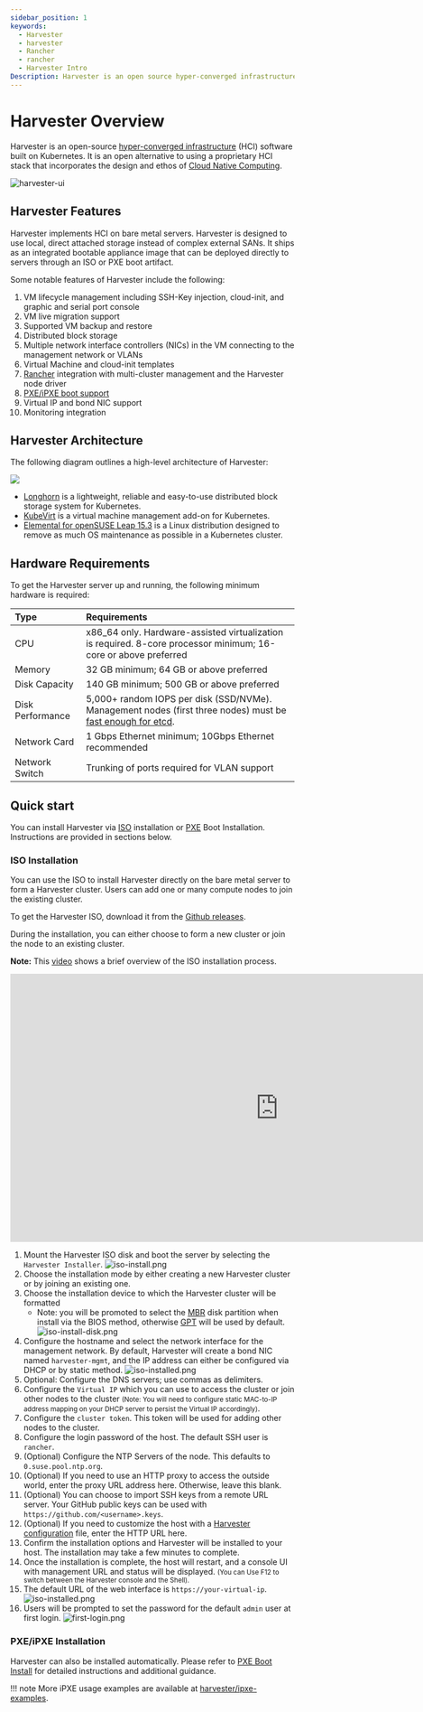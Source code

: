 ```yaml
---
sidebar_position: 1
keywords:
  - Harvester
  - harvester
  - Rancher
  - rancher
  - Harvester Intro
Description: Harvester is an open source hyper-converged infrastructure (HCI) software built on Kubernetes. It is an open source alternative to vSphere and Nutanix.
---
```


# Harvester Overview

Harvester is an open-source [hyper-converged infrastructure](https://en.wikipedia.org/wiki/Hyper-converged_infrastructure) (HCI) software built on Kubernetes. It is an open alternative to using a proprietary HCI stack that incorporates the design and ethos of [Cloud Native Computing](https://en.wikipedia.org/wiki/Cloud_native_computing).


![harvester-ui](./assets/dashboard.png)

## Harvester Features

Harvester implements HCI on bare metal servers. Harvester is designed to use local, direct attached storage instead of complex external SANs. It ships as an integrated bootable appliance image that can be deployed directly to servers through an ISO or PXE boot artifact.

Some notable features of Harvester include the following:

1. VM lifecycle management including SSH-Key injection, cloud-init, and graphic and serial port console
1. VM live migration support
1. Supported VM backup and restore
1. Distributed block storage
1. Multiple network interface controllers (NICs) in the VM connecting to the management network or VLANs
1. Virtual Machine and cloud-init templates
1. [Rancher](https://github.com/rancher/rancher) integration with multi-cluster management and the Harvester node driver
1. [PXE/iPXE boot support](https://docs.harvesterhci.io/latest/install/pxe-boot-install)
1. Virtual IP and bond NIC support
1. Monitoring integration

## Harvester Architecture
The following diagram outlines a high-level architecture of Harvester:

![](./assets/architecture.svg)

- [Longhorn](https://longhorn.io/) is a lightweight, reliable and easy-to-use distributed block storage system for Kubernetes.
- [KubeVirt](https://kubevirt.io/) is a virtual machine management add-on for Kubernetes.
- [Elemental for openSUSE Leap 15.3](https://github.com/rancher-sandbox/cOS-toolkit) is a Linux distribution designed to remove as much OS maintenance as possible in a Kubernetes cluster.

## Hardware Requirements

To get the Harvester server up and running, the following minimum hardware is required:

| Type | Requirements |
|:---|:---|
| CPU | x86_64 only. Hardware-assisted virtualization is required. 8-core processor minimum; 16-core or above preferred |
| Memory | 32 GB minimum; 64 GB or above preferred |
| Disk Capacity |  140 GB minimum; 500 GB or above preferred |
| Disk Performance |  5,000+ random IOPS per disk (SSD/NVMe). Management nodes (first three nodes) must be [fast enough for etcd](https://www.ibm.com/cloud/blog/using-fio-to-tell-whether-your-storage-is-fast-enough-for-etcd). |
| Network Card | 1 Gbps Ethernet minimum; 10Gbps Ethernet recommended |
| Network Switch | Trunking of ports required for VLAN support |

## Quick start

You can install Harvester via [ISO](./install/iso-install.md) installation or [PXE](./install/pxe-boot-install.md) Boot Installation. Instructions are provided in sections below.

### ISO Installation

You can use the ISO to install Harvester directly on the bare metal server to form a Harvester cluster. Users can add one or many compute nodes to join the existing cluster.

To get the Harvester ISO, download it from the [Github releases](https://github.com/harvester/harvester/releases).

During the installation, you can either choose to form a new cluster or join the node to an existing cluster.

**Note:** This [video](https://youtu.be/97ADieBX6bE) shows a brief overview of the ISO installation process.

<div class="text-center">
<iframe width="950" height="475" src="https://www.youtube.com/embed/97ADieBX6bE" title="YouTube video player" frameborder="0" allow="accelerometer; autoplay; clipboard-write; encrypted-media; gyroscope; picture-in-picture" allowfullscreen></iframe>
</div>


1. Mount the Harvester ISO disk and boot the server by selecting the `Harvester Installer`.
   ![iso-install.png](./install/assets/iso-install.png)
1. Choose the installation mode by either creating a new Harvester cluster or by joining an existing one.
1. Choose the installation device to which the Harvester cluster will be formatted
     - Note: you will be promoted to select the [MBR](https://en.wikipedia.org/wiki/Master_boot_record) disk partition when install via the BIOS method, otherwise [GPT](https://en.wikipedia.org/wiki/GUID_Partition_Table) will be used by default.
   ![iso-install-disk.png](./install/assets/iso-install-disk.png)
1. Configure the hostname and select the network interface for the management network. By default, Harvester will create a bond NIC named `harvester-mgmt`, and the IP address can either be configured via DHCP or by static method.
   ![iso-installed.png](./install/assets/iso-nic-config.gif)
1. Optional: Configure the DNS servers; use commas as delimiters.
1. Configure the `Virtual IP` which you can use to access the cluster or join other nodes to the cluster <small>(Note: You will need to configure static MAC-to-IP address mapping on your DHCP server to persist the Virtual IP accordingly)</small>.
1. Configure the `cluster token`. This token will be used for adding other nodes to the cluster.
1. Configure the login password of the host. The default SSH user is `rancher`.
1. (Optional) Configure the NTP Servers of the node. This defaults to `0.suse.pool.ntp.org`.
1. (Optional) If you need to use an HTTP proxy to access the outside world, enter the proxy URL address here. Otherwise, leave this blank.
1. (Optional) You can choose to import SSH keys from a remote URL server. Your GitHub public keys can be used with `https://github.com/<username>.keys`.
1. (Optional) If you need to customize the host with a [Harvester configuration](./install/harvester-configuration.md) file, enter the HTTP URL here.
1. Confirm the installation options and Harvester will be installed to your host. The installation may take a few minutes to complete.
1. Once the installation is complete, the host will restart, and a console UI with management URL and status will be displayed. <small>(You can Use F12 to switch between the Harvester console and the Shell).</small>
1. The default URL of the web interface is `https://your-virtual-ip`.
   ![iso-installed.png](./install/assets/iso-installed.png)
1. Users will be prompted to set the password for the default `admin` user at first login.
    ![first-login.png](./install/assets/first-time-login.png)

### PXE/iPXE Installation

Harvester can also be installed automatically. Please refer to [PXE Boot Install](./install/pxe-boot-install.md) for detailed instructions and additional guidance.

!!! note
    More iPXE usage examples are available at [harvester/ipxe-examples](https://github.com/harvester/ipxe-examples).
